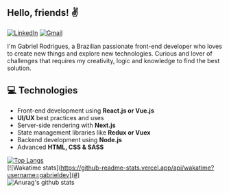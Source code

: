 ## Hello, friends! ✌

[![LinkedIn](https://img.shields.io/badge/Gabriel%20Rodrigues-blue?style=flat&logo=Linkedin&logoColor=white&link=https://www.linkedin.com/in/gabrieldev/)](https://www.linkedin.com/in/gabrieldev/)
[![Gmail](https://img.shields.io/badge/-gabriel.desenvolve@gmail.com-c14438?style=flat&logo=Gmail&logoColor=white&link=mailto:gabriel.desenvolve@gmail.com)](mailto:gabriel.desenvolve@gmail.com)

I'm Gabriel Rodrigues, a Brazilian passionate front-end developer who loves to create new things and explore new technologies. Curious and lover of challenges that requires my creativity, logic and knowledge to find the best solution.

## 💻 Technologies

- Front-end development using **React.js or Vue.js**
- **UI/UX** best practices and uses
- Server-side rendering with **Next.js**
- State management libraries like **Redux or Vuex**
- Backend development using **Node.js**
- Advanced **HTML, CSS & SASS**

[![Top Langs](https://github-readme-stats.vercel.app/api/top-langs/?username=gbrdev&layout=compact)](https://github.com/gbrdev?tab=repositories)
\
[![Wakatime stats](https://github-readme-stats.vercel.app/api/wakatime?username=gabrieldev](#)
\
![Anurag's github stats](https://github-readme-stats.vercel.app/api?username=gbrdev&show_icons=true&theme=dracula)
